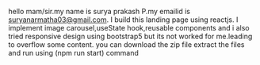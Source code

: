 hello mam/sir.my name is surya prakash P.my emailid is suryanarmatha03@gmail.com. I build this landing page using reactjs.
I implement image carousel,useState hook,reusable components and i also tried responsive design using bootstrap5 but its not worked for me.leading to overflow some content.
you can download the zip file extract the files and run using (npm run start) command
